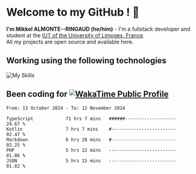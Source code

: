 # Welcome to my GitHub ! 🌃

**I'm Mikkel ALMONTE--RINGAUD (he/him)** - I'm a fullstack developer and student at the [IUT of the University of Limoges, France](https://iut.unilim.fr). \
All my projects are open source and available here.

## Working using the following technologies

![My Skills](https://skillicons.dev/icons?i=solidjs,pnpm,nodejs,ts,js,vercel,netlify,html,css,rust,astro,git,vue,md,electron,figma,github,bash,bun,cloudflare,py,tailwind,nginx,npm,tauri,vite,zig,yarn,windicss,dart,flutter,kotlin&theme=dark)

## Been coding for [![WakaTime Public Profile](https://wakatime.com/badge/user/0839e595-e07a-435c-8d59-ed95f2a3d6dd.svg?style=flat-square)](https://wakatime.com/@0839e595-e07a-435c-8d59-ed95f2a3d6dd)

<!--START_SECTION:waka-->

```plain
From: 13 October 2024 - To: 12 November 2024

TypeScript            71 hrs 7 mins   ######-------------------   24.67 %
Kotlin                7 hrs 7 mins    #------------------------   02.47 %
Markdown              6 hrs 28 mins   #------------------------   02.25 %
PHP                   5 hrs 22 mins   -------------------------   01.86 %
JSON                  5 hrs 15 mins   -------------------------   01.82 %
```

<!--END_SECTION:waka-->
